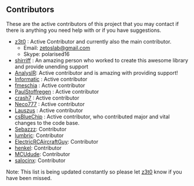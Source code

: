 ## Contributors
These are the active contributors of this project that you may contact if there is anything you need help with or if you have suggestions.

- [z3t0](https://github.com/z3t0) : Active Contributor and currently also the main contributor.
  * Email: zetoslab@gmail.com
  * Skype: polarised16
- [shirriff](https://github.com/shirriff) : An amazing person who worked to create this awesome library and provide unending support
- [AnalysIR](https:/github.com/AnalysIR): Active contributor and is amazing with providing support!
- [Informatic](https://github.com/Informatic) : Active contributor
- [fmeschia](https://github.com/fmeschia) : Active contributor
- [PaulStoffregen](https://github.com/paulstroffregen) : Active contributor
- [crash7](https://github.com/crash7) : Active contributor
- [Neco777](https://github.com/neco777) : Active contributor
- [Lauszus](https://github.com/lauszus) : Active contributor
- [csBlueChip](https://github.com/csbluechip) : Active contributor, who contributed major and vital changes to the code base.
- [Sebazzz](https://github.com/sebazz): Contributor
- [lumbric](https://github.com/lumbric): Contributor
- [ElectricRCAircraftGuy](https://github.com/electricrcaircraftguy): Contributor
- [henkel](https://github.com/henkel): Contributor
- [MCUdude](https://github.com/MCUdude): Contributor
- [salocinx](https://github.com/salocinx): Contributor

Note: This list is being updated constantly so please let [z3t0](https://github.com/z3t0) know if you have been missed.
